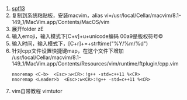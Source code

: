 1. [spf13](https://github.com/spf13/spf13-vim)
2. 复制到系统粘贴板，安装macvim，alias vi=/usr/local/Cellar/macvim/8.1-149_1/MacVim.app/Contents/MacOS/vim
3. 展开folder zE
4. 输入emoji，输入模式下[C+v]+u+unicode编码 00a9是版权符号©
5. 输入时间，输入模式下，[C+r]+=+strftime("%Y/%m/%d")
6. 针对cpp文件设置快捷键map，在这个文件下增加
    /usr/local/Cellar/macvim/8.1-149_1/MacVim.app/Contents/Resources/vim/runtime/ftplugin/cpp.vim
    ```
    nnoremap <C-b>  <Esc>:w<CR>:!g++ -std=c++11 %<CR>
    nnoremap <Leader>b  <Esc>:w<CR>:!g++ -std=c++11 %<CR>

    ```
7. vim自带教程 vimtutor


